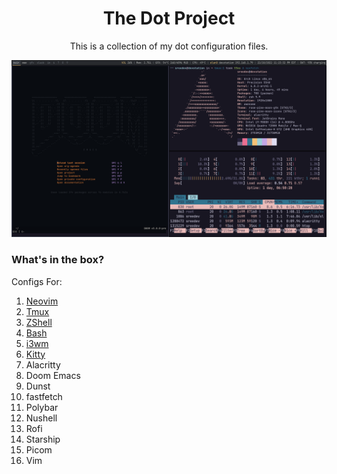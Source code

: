<h1 align="center">The Dot Project</h1>
<p align="center">
This is a collection of my dot configuration files.
</p>

![Screenshot](https://github.com/sreedevk/dot/blob/main/screenshots/_001.png?raw=true)

### What's in the box?
Configs For:
1. [Neovim](https://github.com/sreedevk/dot/docs/neovim.md)
2. [Tmux](https://github.com/sreedevk/dot/docs/tmux.md)
3. [ZShell](https://github.com/sreedevk/dot/docs/zsh.md)
4. [Bash](https://github.com/sreedevk/dot/docs/bash.md)
5. [i3wm](https://github.com/sreedevk/dot/docs/i3.md)
6. [Kitty](https://github.com/sreedevk/dot/docs/i3.md)
7. Alacritty
8. Doom Emacs
9. Dunst
10. fastfetch
11. Polybar
12. Nushell
13. Rofi
14. Starship
15. Picom
16. Vim
